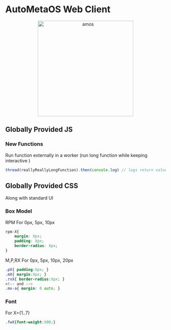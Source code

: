 # AutoMetaOS Web Client

<div align="center">
<img src="https://cdn.jsdelivr.net/gh/AutoMetaOS/UI@latest/icons/amos.png" alt="amos" width="300px" height="300px"/>
</div>

## Globally Provided JS
### New Functions
Run function externally in a worker (run long function while keeping interactive )
```js
thread(reallyReallyLongFunction).then(console.log) // logs return value of reallyReallyLongFunction
```

## Globally Provided CSS
Along with standard UI

### Box Model
RPM For 0px, 5px, 10px
```css
rpm-X{
    margin: Xpx;
    padding: Xpx;
    border-radius: Xpx;
}
```

M,P,RX For 0px, 5px, 10px, 20px
```css
.pX{ padding:Xpx; }
.mX{ margin:Xpx; }
.rxX{ border-radius:Xpx; }
<!-- and -->
.mx-a{ margin: 0 auto; }
```

### Font
For X={1..7}
```css
.fwX{font-weight:X00;}
```